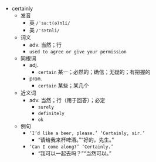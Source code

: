- certainly
  - 发音
    - 英 `/ˈsəːt(ə)nli/`
    - 美 `/'sɝtnli/`
  - 词义
    - adv. 当然；行
    - `used to agree or give your permission`
  - 同根词
    - adj.
      - `certain` 某一；必然的；确信；无疑的；有把握的
    - pron.
      - `certain` 某些；某几个
  - 近义词
    - adv. 当然；行（用于回答）；必定
      - `surely`
      - `definitely`
      - `ok`
  - 例句
    - `‘I’d like a beer, please.’ ‘Certainly, sir.’`
      - “请给我来杯啤酒。”“好的，先生。”
    - `‘Can I come along?’ ‘Certainly.’`
      - “我可以一起去吗？”“当然可以。”

